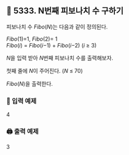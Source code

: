 ## 🏁 5333. N번째 피보나치 수 구하기
피보나치 수 $Fibo$($N$)는 다음과 같이 정의된다.

$Fibo$(1)=1, $Fibo$(2)= 1<br>
$Fibo$($i$) = $Fibo$($i$−1) + $Fibo$($i$−2)  ($i$ ≥ 3)<br>

$N$을 입력 받아 $N$번째 피보나치 수를 출력해보자.

첫째 줄에 $N$이 주어진다. ($N$ ≤ 70)

$Fibo$($N$)을 출력한다.

### 📝 입력 예제
4

### 🖨️ 출력 예제
3
